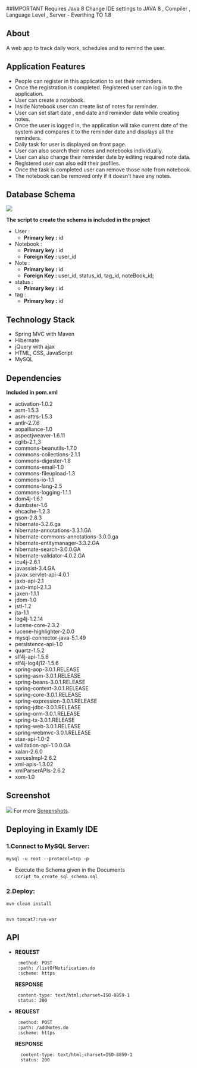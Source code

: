 ##IMPORTANT
Requires Java 8
Change IDE settings to JAVA 8 , Compiler , Language Level , Server - Everthing TO 1.8 

## About
A web app to track daily work, schedules and to remind the user.

## Application Features ##
*	People can register in this application to set their reminders.
*	Once the registration is completed. Registered user can log in to the application.
*	User can create a notebook.
*	Inside Notebook user can create list of notes for reminder.
*	User can set start date , end date and reminder date while creating notes.
*	Once the user is logged in, the application will take current date of the system and compares it to the reminder date and displays all the reminders.
*	Daily task for user is displayed on front page.
*	User can also search their notes and notebooks individually.
*	User can also change their reminder date by editing required note data.
*	Registered user can also edit their profiles.
*	Once the task is completed user can remove those note from notebook.
*	The notebook can be removed only if it doesn’t have any notes.

## Database Schema ##
![](Documents/readme-image/classdiagram.png)

**The script to create the schema is included in the project**
* User :
  * **Primary key :** id
* Notebook :
  * **Primary key :** id
  * **Foreign Key :** user_id
* Note :
  * **Primary key :** id
  * **Foreign Key :** user_id, status_id, tag_id, noteBook_id;
* status :
  * **Primary key :** id
* tag :
  * **Primary key :** id
## Technology Stack ##
* Spring MVC with Maven
* Hibernate
* jQuery with ajax
* HTML, CSS, JavaScript
* MySQL
## Dependencies ##
**Included in pom.xml**
* activation-1.0.2
* asm-1.5.3
* asm-attrs-1.5.3
* antlr-2.7.6
* aopalliance-1.0
* aspectjweaver-1.6.11
* cglib-2.1_3
* commons-beanutils-1.7.0
* commons-collections-2.1.1
* commons-digester-1.8
* commons-email-1.0
* commons-fileupload-1.3
* commons-io-1.1
* commons-lang-2.5
* commons-logging-1.1.1
* dom4j-1.6.1
* dumbster-1.6
* ehcache-1.2.3
* gson-2.8.3
* hibernate-3.2.6.ga
* hibernate-annotations-3.3.1.GA
* hibernate-commons-annotations-3.0.0.ga
* hibernate-entitymanager-3.3.2.GA
* hibernate-search-3.0.0.GA
* hibernate-validator-4.0.2.GA
* icu4j-2.6.1
* javassist-3.4.GA
* javax.servlet-api-4.0.1
* jaxb-api-2.1
* jaxb-impl-2.1.3
* jaxen-1.1.1
* jdom-1.0
* jstl-1.2
* jta-1.1
* log4j-1.2.14
* lucene-core-2.3.2
* lucene-highlighter-2.0.0
* mysql-connector-java-5.1.49
* persistence-api-1.0
* quartz-1.5.2
* slf4j-api-1.5.6
* slf4j-log4j12-1.5.6
* spring-aop-3.0.1.RELEASE
* spring-asm-3.0.1.RELEASE
* spring-beans-3.0.1.RELEASE
* spring-context-3.0.1.RELEASE
* spring-core-3.0.1.RELEASE
* spring-expression-3.0.1.RELEASE
* spring-jdbc-3.0.1.RELEASE
* spring-orm-3.0.1.RELEASE
* spring-tx-3.0.1.RELEASE
* spring-web-3.0.1.RELEASE
* spring-webmvc-3.0.1.RELEASE
* stax-api-1.0-2
* validation-api-1.0.0.GA
* xalan-2.6.0
* xercesImpl-2.6.2
* xml-apis-1.3.02
* xmlParserAPIs-2.6.2
* xom-1.0

## Screenshot
![](Documents/Screenshots/allnotes.jpg)
For more [Screenshots](https://github.com/manojkumar-examly/projects/tree/abilash-jul10/Remind-Me-App/Documents/Screenshots).

## Deploying in Examly IDE
### 1.Connect to MySQL Server:

    mysql -u root --protocol=tcp -p
   - Execute the Schema given in the Documents
        `script_to_create_sql_schema.sql`

### 2.Deploy:

    mvn clean install
    
    
    mvn tomcat7:run-war

## API
* **REQUEST**
  ```
   :method: POST
   :path: /listOfNotification.do
   :scheme: https
  ```
  **RESPONSE**
   ```
    content-type: text/html;charset=ISO-8859-1
    status: 200
   ```
* **REQUEST**
   ```
    :method: POST
    :path: /addNotes.do
    :scheme: https
   ```
  **RESPONSE**
   ```
     content-type: text/html;charset=ISO-8859-1
     status: 200
   ```
